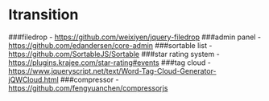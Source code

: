 # Itransition

###filedrop - https://github.com/weixiyen/jquery-filedrop
###admin panel - https://github.com/edandersen/core-admin
###sortable list - https://github.com/SortableJS/Sortable
###star rating system - https://plugins.krajee.com/star-rating#events
###tag cloud - https://www.jqueryscript.net/text/Word-Tag-Cloud-Generator-jQWCloud.html
###compressor - https://github.com/fengyuanchen/compressorjs